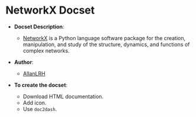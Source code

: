 NetworkX Docset
===============

- **Docset Description**:
    - [NetworkX](http://networkx.github.io/) is a Python language software package for the creation, manipulation, and study of the structure, dynamics, and functions of complex networks.

- **Author**:
    - [AllanLRH](https://github.com/AllanLRH)

- **To create the docset**:
    - Download HTML documentation.
    - Add icon.
    - Use `doc2dash`.
